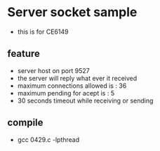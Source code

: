 # Server socket sample
* this is for CE6149

## feature
* server host on port 9527
* the server will reply what ever it received
* maximum connections allowed is : 36
* maximum pending for acept is : 5
* 30 seconds timeout while receiving or sending

## compile
* gcc 0429.c -lpthread
